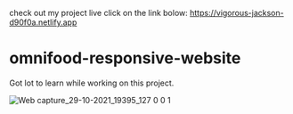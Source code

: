 check out my project live click on the link bolow:
https://vigorous-jackson-d90f0a.netlify.app
# omnifood-responsive-website
Got lot to learn while working on this project.


![Web capture_29-10-2021_19395_127 0 0 1](https://user-images.githubusercontent.com/91651054/139451630-c3d6f327-0175-4790-8b6b-6950557d118e.jpeg)

